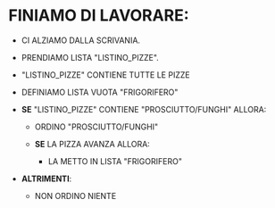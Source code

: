 # FINIAMO DI LAVORARE:

- CI ALZIAMO DALLA SCRIVANIA.

- PRENDIAMO LISTA "LISTINO_PIZZE".

- "LISTINO_PIZZE" CONTIENE TUTTE LE PIZZE

- DEFINIAMO LISTA VUOTA "FRIGORIFERO"

- **SE** "LISTINO_PIZZE" CONTIENE "PROSCIUTTO/FUNGHI" ALLORA:

  - ORDINO "PROSCIUTTO/FUNGHI"

  - **SE** LA PIZZA AVANZA ALLORA:

    - LA METTO IN LISTA "FRIGORIFERO"

- **ALTRIMENTI**:
  - NON ORDINO NIENTE
